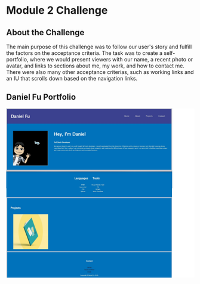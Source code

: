 # Module 2 Challenge

## About the Challenge
The main purpose of this challenge was to follow our user's story and fulfill the factors on the acceptance criteria. The task was to create a self-portfolio, where we would present viewers with our name, a recent photo or avatar, and links to sections about me, my work, and how to contact me. There were also many other acceptance criterias, such as working links and an IU that scrolls down based on the navigation links.

## Daniel Fu Portfolio
<p align="center">
    <img src="./assets/PORT.jpg" alt="Horiseon Main Page">
</p>

